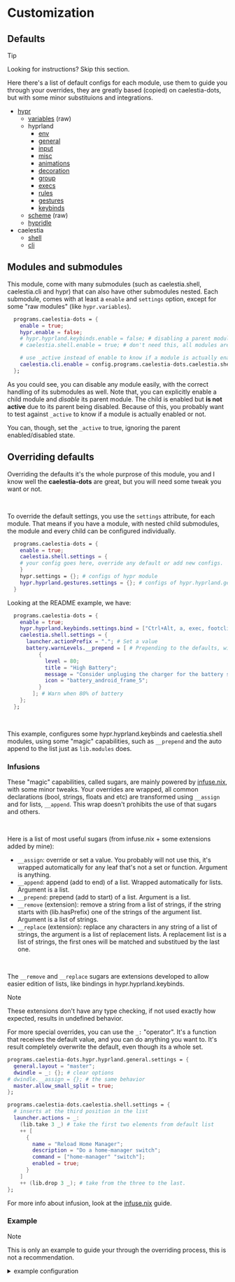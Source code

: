 # Customization

## Defaults

> [!TIP]
> Looking for instructions? Skip this section.

Here there's a list of default configs for each module, use them to guide you through your overrides, they are greatly based (copied) on caelestia-dots, but with some minor substituions and integrations.

- [hypr](../configs/hypr/config.nix)
  - [variables](../configs/hypr/variables/config.nix) (raw)
  - hyprland
    - [env](../configs/hypr/hyprland/env.nix)
    - [general](../configs/hypr/hyprland/general.nix)
    - [input](../configs/hypr/hyprland/input.nix)
    - [misc](../configs/hypr/hyprland/misc.nix)
    - [animations](../configs/hypr/hyprland/animations.nix)
    - [decoration](../configs/hypr/hyprland/decoration.nix)
    - [group](../configs/hypr/hyprland/group.nix)
    - [execs](../configs/hypr/hyprland/execs.nix)
    - [rules](../configs/hypr/hyprland/rules.nix)
    - [gestures](../configs/hypr/hyprland/gestures.nix)
    - [keybinds](../configs/hypr/hyprland/keybinds.nix)
  - [scheme](../configs/hypr/scheme/config.nix) (raw)
  - [hypridle](../configs/hypr/hypridle/config.nix)
- caelestia
  - [shell](../configs/caelestia/shell/config.nix)
  - [cli](../configs/caelestia/cli/config.nix)

## Modules and submodules

This module, come with many submodules (such as caelestia.shell, caelestia.cli and hypr) that can also have other submodules nested.
Each submodule, comes with at least a `enable` and `settings` option, except for some "raw modules" (like `hypr.variables`).

```nix
  programs.caelestia-dots = {
    enable = true;
    hypr.enable = false;
    # hypr.hyprland.keybinds.enable = false; # disabling a parent module will disable all child modules.
    # caelestia.shell.enable = true; # don't need this, all modules are enabled by default.

    # use _active instead of enable to know if a module is actually enabled (this is probably what you want)
    caelestia.cli.enable = config.programs.caelestia-dots.caelestia.shell._active;
  };
```

As you could see, you can disable any module easily, with the correct handling of its submodules as well. Note that, you can explicitly enable a child module and _disable_ its parent module.
The child is enabled but **is not active** due to its parent being disabled. Because of this, you probably want to test against `_active` to know if a module is actually enabled or not.

You can, though, set the `_active` to true, ignoring the parent enabled/disabled state.

## Overriding defaults

Overriding the defaults it's the whole purprose of this module, you and I know well the **caelestia-dots** are great, but you will need some tweak you want or not.

<br>

To override the default settings, you use the `settings` attribute, for each module. That means if you have a module, with nested child submodules, the module and every child can be configured individually.

```nix
  programs.caelestia-dots = {
    enable = true;
    caelestia.shell.settings = {
    # your config goes here, override any default or add new configs.
    }
    hypr.settings = {}; # configs of hypr module
    hypr.hyprland.gestures.settings = {}; # configs of hypr.hyprland.gestures module
  }
```

Looking at the README example, we have:

```nix
  programs.caelestia-dots = {
    enable = true;
    hypr.hyprland.keybinds.settings.bind = ["Ctrl+Alt, a, exec, footclient"]; # Appends new bind
    caelestia.shell.settings = {
      launcher.actionPrefix = "."; # Set a value
      battery.warnLevels.__prepend = [ # Prepending to the defaults, without rewriting them all
          {
            level = 80;
            title = "High Battery";
            message = "Consider unpluging the charger for the battery safety";
            icon = "battery_android_frame_5";
          }
        ]; # Warn when 80% of battery
    };
  };
```

<br>

This example, configures some hypr.hyprland.keybinds and caelestia.shell modules, using some "magic" capabilities, such as `__prepend` and the auto append to the list just as `lib.modules` does.

### Infusions

These "magic" capabilities, called sugars, are mainly powered by [infuse.nix](https://codeberg.org/amjoseph/infuse.nix), with some minor tweaks. Your overrides are wrapped, all common declarations (bool, strings, floats and etc) are transformed using `__assign` and for lists, `__append`.
This wrap doesn't prohibits the use of that sugars and others.

<br>

Here is a list of most useful sugars (from infuse.nix + some extensions added by mine):

- `__assign`:
  override or set a value. You probably will not use this, it's wrapped automatically for any leaf that's not a set or function. Argument is anything.
- `__append`:
  append (add to end) of a list. Wrapped automatically for lists. Argument is a list.
- `__prepend`:
  prepend (add to start) of a list. Argument is a list.
- `__remove` (extension):
  remove a string from a list of strings, if the string starts with (lib.hasPrefix) one of the strings of the argument list. Argument is a list of strings.
- `__replace` (extension):
  replace any characters in any string of a list of strings, the argument is a list of replacement lists. A replacement list is a list of strings, the first ones will be matched and substitued by the last one.

<br>

The `__remove` and `__replace` sugars are extensions developed to allow easier edition of lists, like bindings in hypr.hyprland.keybinds.

> [!NOTE]
> These extensions don't have any type checking, if not used exactly how expected, results in undefined behavior.

For more special overrides, you can use the `_:` "operator". It's a function that receives the default value, and you can do anything you want to. It's result completely overwrite the default, even though its a whole set.

```nix
programs.caelestia-dots.hypr.hyprland.general.settings = {
  general.layout = "master";
  dwindle = _: {}; # clear options
# dwindle.__assign = {}; # the same behavior
  master.allow_small_split = true;
};

programs.caelestia-dots.caelestia.shell.settings = {
  # inserts at the third position in the list
  launcher.actions = _:
    (lib.take 3 _) # take the first two elements from default list
    ++ [
      {
        name = "Reload Home Manager";
        description = "Do a home-manager switch";
        command = ["home-manager" "switch"];
        enabled = true;
      }
    ]
    ++ (lib.drop 3 _); # take from the three to the last.
};
```

For more info about infusion, look at the [infuse.nix](https://codeberg.org/amjoseph/infuse.nix) guide.

### Example

> [!NOTE]
> This is only an example to guide your through the overriding process, this is not a recommendation.

<details><summary>example configuration</summary>

```nix
  programs.caelestia-dots = {
    enable = true;
    hypr = {
      variables = {
        editor = "nvim";
        fileExplorer = "dolphin";
        terminal = "footclient";
        kbTerminal = "Ctrl+Alt, a";
        kbTerminalFallback = "Super+Alt, a"; # You can create new vars
      };

      hyprland = {
        gestures.enable = false;
        execs.settings.exec-once = ["foot --server"]; # Append to exec-once
        general.settings = {
          general.layout = "master";
          dwindle = _: {}; # Clear options
          master.allow_small_split = true;
        };

        keybinds.settings = {
          bindl.__remove = [", XF86"]; # Remove all "bindl =, XF86*"
          bind = {
            __append = ["$kbTerminalFallback, exec, foot"]; # Add new binds
            __replace = [
              [", Print" "Shift, Print"] # Edit screenshot bind from ", Print" to "Shift, Print"
              ["resizeactive, exact 55% 70%" "resizeactive, exact 50% 50%"]
            ];
          };
        };

        env.settings.env.__replace = [
          [";xcb" ",x11" ""] # Remove xcb and x11 from toolkit backend related vars
        ];
      };
    };
    caelestia.shell.settings = {
      battery.warnLevels.__prepend = [
        {
          level = 80;
          title = "High Battery";
          message = "Consider unpluging the charger for the battery safety";
          icon = "battery_android_frame_5";
        }
      ]; # Warn when 80% of battery

      launcher.actions = _:
        (lib.take 3 _)
        ++ [
          {
            name = "Reload Home Manager";
            description = "Do a home-manager switch";
            command = ["home-manager" "switch"];
            enabled = true;
          }
        ]
        ++ (lib.drop 3 _); # Insert new action at third position to the launcher
    };
  };
```

</details>

